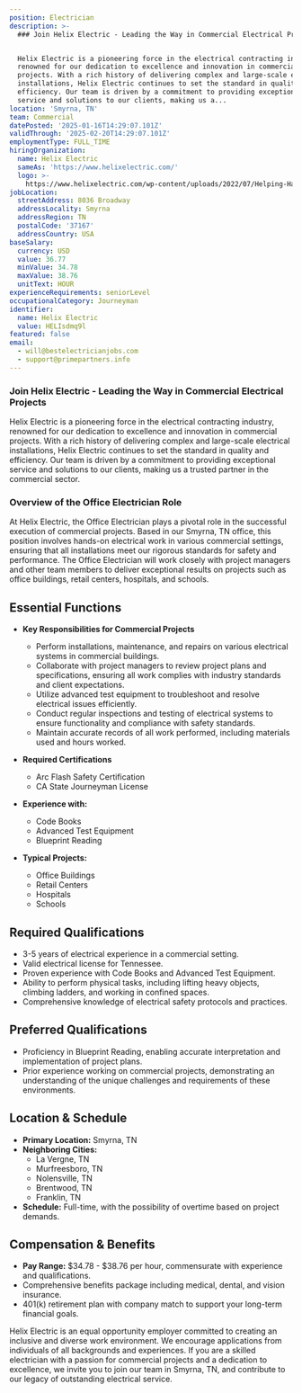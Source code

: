 ```yaml
---
position: Electrician
description: >-
  ### Join Helix Electric - Leading the Way in Commercial Electrical Projects


  Helix Electric is a pioneering force in the electrical contracting industry,
  renowned for our dedication to excellence and innovation in commercial
  projects. With a rich history of delivering complex and large-scale electrical
  installations, Helix Electric continues to set the standard in quality and
  efficiency. Our team is driven by a commitment to providing exceptional
  service and solutions to our clients, making us a...
location: 'Smyrna, TN'
team: Commercial
datePosted: '2025-01-16T14:29:07.101Z'
validThrough: '2025-02-20T14:29:07.101Z'
employmentType: FULL_TIME
hiringOrganization:
  name: Helix Electric
  sameAs: 'https://www.helixelectric.com/'
  logo: >-
    https://www.helixelectric.com/wp-content/uploads/2022/07/Helping-Hands-Logo_Blue-e1656694113799.jpg
jobLocation:
  streetAddress: 8036 Broadway
  addressLocality: Smyrna
  addressRegion: TN
  postalCode: '37167'
  addressCountry: USA
baseSalary:
  currency: USD
  value: 36.77
  minValue: 34.78
  maxValue: 38.76
  unitText: HOUR
experienceRequirements: seniorLevel
occupationalCategory: Journeyman
identifier:
  name: Helix Electric
  value: HELIsdmq9l
featured: false
email:
  - will@bestelectricianjobs.com
  - support@primepartners.info
---
```




### Join Helix Electric - Leading the Way in Commercial Electrical Projects

Helix Electric is a pioneering force in the electrical contracting industry, renowned for our dedication to excellence and innovation in commercial projects. With a rich history of delivering complex and large-scale electrical installations, Helix Electric continues to set the standard in quality and efficiency. Our team is driven by a commitment to providing exceptional service and solutions to our clients, making us a trusted partner in the commercial sector.

### Overview of the Office Electrician Role

At Helix Electric, the Office Electrician plays a pivotal role in the successful execution of commercial projects. Based in our Smyrna, TN office, this position involves hands-on electrical work in various commercial settings, ensuring that all installations meet our rigorous standards for safety and performance. The Office Electrician will work closely with project managers and other team members to deliver exceptional results on projects such as office buildings, retail centers, hospitals, and schools.

## Essential Functions

- **Key Responsibilities for Commercial Projects**
  - Perform installations, maintenance, and repairs on various electrical systems in commercial buildings.
  - Collaborate with project managers to review project plans and specifications, ensuring all work complies with industry standards and client expectations.
  - Utilize advanced test equipment to troubleshoot and resolve electrical issues efficiently.
  - Conduct regular inspections and testing of electrical systems to ensure functionality and compliance with safety standards.
  - Maintain accurate records of all work performed, including materials used and hours worked.

- **Required Certifications**
  - Arc Flash Safety Certification
  - CA State Journeyman License

- **Experience with:**
  - Code Books
  - Advanced Test Equipment
  - Blueprint Reading

- **Typical Projects:**
  - Office Buildings
  - Retail Centers
  - Hospitals
  - Schools

## Required Qualifications

- 3-5 years of electrical experience in a commercial setting.
- Valid electrical license for Tennessee.
- Proven experience with Code Books and Advanced Test Equipment.
- Ability to perform physical tasks, including lifting heavy objects, climbing ladders, and working in confined spaces.
- Comprehensive knowledge of electrical safety protocols and practices.

## Preferred Qualifications

- Proficiency in Blueprint Reading, enabling accurate interpretation and implementation of project plans.
- Prior experience working on commercial projects, demonstrating an understanding of the unique challenges and requirements of these environments.

## Location & Schedule

- **Primary Location:** Smyrna, TN
- **Neighboring Cities:**
  - La Vergne, TN
  - Murfreesboro, TN
  - Nolensville, TN
  - Brentwood, TN
  - Franklin, TN
- **Schedule:** Full-time, with the possibility of overtime based on project demands.

## Compensation & Benefits

- **Pay Range:** $34.78 - $38.76 per hour, commensurate with experience and qualifications.
- Comprehensive benefits package including medical, dental, and vision insurance.
- 401(k) retirement plan with company match to support your long-term financial goals.

Helix Electric is an equal opportunity employer committed to creating an inclusive and diverse work environment. We encourage applications from individuals of all backgrounds and experiences. If you are a skilled electrician with a passion for commercial projects and a dedication to excellence, we invite you to join our team in Smyrna, TN, and contribute to our legacy of outstanding electrical service.
